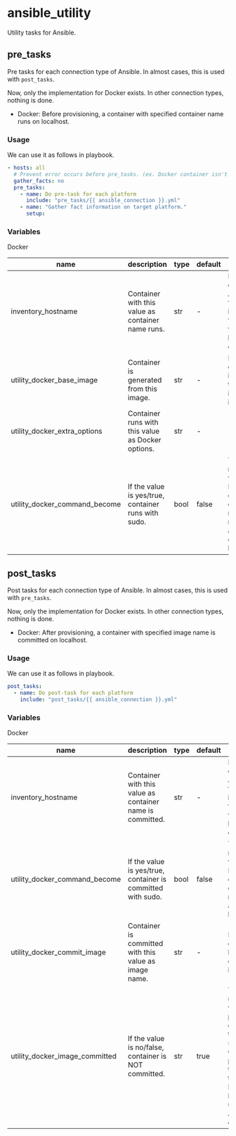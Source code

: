 ansible_utility
===============

Utility tasks for Ansible.

pre_tasks
---------

Pre tasks for each connection type of Ansible. In almost cases, this is used with `post_tasks`.

Now, only the implementation for Docker exists. In other connection types, nothing is done.

- Docker: Before provisioning, a container with specified container name runs on localhost.

### Usage

We can use it as follows in playbook.

```yaml
- hosts: all
  # Prevent error occurs before pre_tasks. (ex. Docker container isn't running.)
  gather_facts: no
  pre_tasks:
    - name: Do pre-task for each platform
      include: "pre_tasks/{{ ansible_connection }}.yml"
    - name: "Gather fact information on target platform."
      setup:
```

### Variables

Docker

|name|description|type|default|note|
|---|---|---|---|---|
|inventory_hostname|Container with this value as container name runs.|str|-|It's pre-defined Ansible from inventory file. Thus, we don't have to define it.|
|utility_docker_base_image|Container is generated from this image.|str|-|In almost cases, it's better to define in inventory.|
|utility_docker_extra_options|Container runs with this value as Docker options.|str|-|-|
|utility_docker_command_become|If the value is yes/true, container runs with sudo.|bool|false|This is needed when Docker command execution needs root access on localhost.|

post_tasks
----------

Post tasks for each connection type of Ansible. In almost cases, this is used with `pre_tasks`.

Now, only the implementation for Docker exists. In other connection types, nothing is done.

- Docker: After provisioning, a container with specified image name is committed on localhost.

### Usage

We can use it as follows in playbook.

```yaml
post_tasks:
  - name: Do post-task for each platform
    include: "post_tasks/{{ ansible_connection }}.yml"
```

### Variables

Docker

|name|description|type|default|note|
|---|---|---|---|---|
|inventory_hostname|Container with this value as container name is committed.|str|-|It's pre-defined Ansible from inventory file. Thus, we don't have to define it.|
|utility_docker_command_become|If the value is yes/true, container is committed with sudo.|bool|false|This is needed when Docker command execution needs root access on localhost.|
|utility_docker_commit_image|Container is committed with this value as image name.|str|-|In almost cases, it's better to define in inventory.|
|utility_docker_image_committed|If the value is no/false, container is NOT committed.|str|true|This is useful when we develop provisioning code for time-saving. Commit process takes some times.<br>In this case, it's better to use this in Ansible `--extra-vars`.|
